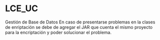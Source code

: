 # LCE_UC
Gestión de Base de Datos
En caso de presentarse problemas en la clases de enriptación se debe de agregar el JAR que cuenta el mismo proyecto para la encriptación y
poder solucionar el problema.
